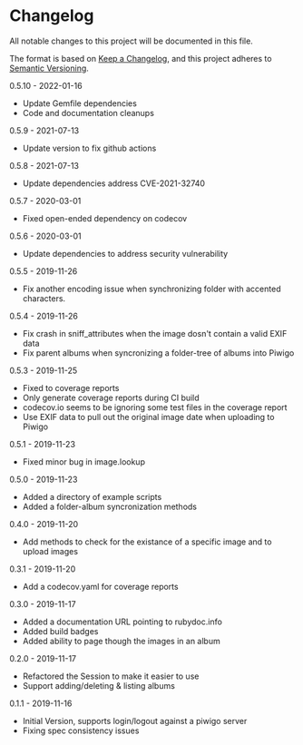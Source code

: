 # Changelog
All notable changes to this project will be documented in this file.

The format is based on [Keep a Changelog](https://keepachangelog.com/en/1.0.0/),
and this project adheres to [Semantic Versioning](https://semver.org/spec/v2.0.0.html).

0.5.10 - 2022-01-16
- Update Gemfile dependencies
- Code and documentation cleanups

0.5.9 - 2021-07-13 
- Update version to fix github actions

0.5.8 - 2021-07-13 
- Update dependencies address CVE-2021-32740

0.5.7 - 2020-03-01
- Fixed open-ended dependency on codecov

0.5.6 - 2020-03-01
- Update dependencies to address security vulnerability

0.5.5 - 2019-11-26
- Fix another encoding issue when synchronizing folder with accented characters.

0.5.4 - 2019-11-26
- Fix crash in sniff_attributes when the image dosn't contain a valid EXIF data
- Fix parent albums when syncronizing a folder-tree of albums into Piwigo

0.5.3 - 2019-11-25
- Fixed to coverage reports
- Only generate coverage reports during CI build
- codecov.io seems to be ignoring some test files in the coverage report
- Use EXIF data to pull out the original image date when uploading to Piwigo

0.5.1 - 2019-11-23
- Fixed minor bug in image.lookup

0.5.0 - 2019-11-23
- Added a directory of example scripts
- Added a folder-album syncronization methods

0.4.0 - 2019-11-20
- Add methods to check for the existance of a specific image and to upload images

0.3.1 - 2019-11-20
- Add a codecov.yaml for coverage reports

0.3.0 - 2019-11-17
- Added a documentation URL pointing to rubydoc.info
- Added build badges
- Added ability to page though the images in an album

0.2.0 - 2019-11-17
- Refactored the Session to make it easier to use
- Support adding/deleting & listing albums

0.1.1 - 2019-11-16 
- Initial Version, supports login/logout against a piwigo server
- Fixing spec consistency issues

